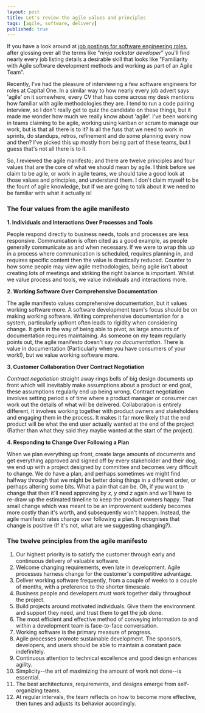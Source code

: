 ```yaml
---
layout: post
title: Let's review the agile values and principles
tags: [agile, software, delivery]
published: true
---
```

If you have a look around at [job postings for software engineering roles](http://rolp.co/fGtBb), after glossing over all the terms like "*ninja rockstar developer*" you'll find nearly every job listing details a desirable skill that looks like "Familiarity with Agile software development methods and working as part of an Agile Team".

Recently, I've had the pleasure of interviewing a few software engineers for roles at Capital One. In a similar way to how nearly every job advert says 'agile' on it somewhere, every CV that has come across my desk mentions how familiar with agile methodologies they are. I tend to run a code pairing interview, so I don't really get to quiz the candidate on these things, but it made me wonder how much we really know about 'agile'. I've been working in teams claiming to be agile, working using kanban or scrum to manage our work, but is that all there is to it? Is all the fuss that we need to work in sprints, do standups, retros, refinement and do some planning every now and then? I've picked this up mostly from being part of these teams, but I guess that's not all there is to it.

So, I reviewed the agile manifesto; and there are twelve principles and four values that are the core of what we should mean by agile. I think before we claim to be agile, or work in agile teams, we should take a good look at those values and principles, and understand them. I don't claim myself to be the fount of agile knowledge, but if we are going to talk about it we need to be familiar with what it actually is!

### The four values from the agile manifesto ###

**1. Individuals and Interactions Over Processes and Tools**

People respond directly to business needs, tools and processes are less responsive. Communication is often cited as a good example, as people generally communicate as and when necessary. If we were to wrap this up in a process where communication is scheduled, requires planning in, and requires specific content then the value is drastically reduced. Counter to how some people may view agile methodologies, being agile isn't about creating lots of meetings and striking the right balance is important. Whilst we value process and tools, we value individuals and interactions more.

**2. Working Software Over Comprehensive Documentation**

The agile manifesto values comprehensive documentation, but it values working software more. A software development team's focus should be on making working software. Writing comprehensive documentation for a system, particularly upfront often leads to rigidity when considering change. It gets in the way of being able to pivot, as large amounts of documentation requires maintaining. As someone on my team regularly points out, the agile manifesto doesn't say *no documentation*. There is value in documentation (Particularly when you have consumers of your work!), but we value working software more.

**3. Customer Collaboration Over Contract Negotiation**

*Contract negotiation* straight away rings bells of big design documents up front which will inevitably make assumptions about a product or end goal, these assumptions regularly end up being wrong. Contract negotiation involves setting period s of time where a product manager or consumer can work out the details of what will be delivered. Collaboration is entirely different, it involves working together with product owners and stakeholders and engaging them in the process. It makes it far more likely that the end product will be what the end user actually wanted at the end of the project (Rather than what they said they maybe wanted at the start of the project).

**4. Responding to Change Over Following a Plan**

When we plan everything up front, create large amounts of documents and get everything approved and signed off by every stakeholder and their dog, we end up with a project designed by committee and becomes very difficult to change. We do have a plan, and perhaps sometimes we might find halfway through that we might be better doing things in a different order, or perhaps altering some bits. What a pain that can be. Oh, if you want to change that then it'll need approving by *x, y and z* again and we'll have to re-draw up the estimated timeline to keep the product owners happy. That small change which was meant to be an improvement suddenly becomes more costly than it's worth, and subsequently won't happen. Instead, the agile manifesto rates change over following a plan. It recognises that change is positive (If it's not, what are we suggesting changing?).

### The twelve principles from the agile manifesto ###
1. Our highest priority is to satisfy the customer through early and continuous delivery of valuable software.
2. Welcome changing requirements, even late in
development. Agile processes harness change for
the customer's competitive advantage.
3. Deliver working software frequently, from a
couple of weeks to a couple of months, with a
preference to the shorter timescale.
4. Business people and developers must work
together daily throughout the project.
5. Build projects around motivated individuals.
Give them the environment and support they need,
and trust them to get the job done.
6. The most efficient and effective method of
conveying information to and within a development
team is face-to-face conversation.
7. Working software is the primary measure of progress.
8. Agile processes promote sustainable development.
The sponsors, developers, and users should be able
to maintain a constant pace indefinitely.
9. Continuous attention to technical excellence
and good design enhances agility.
10. Simplicity--the art of maximizing the amount
of work not done--is essential.
11. The best architectures, requirements, and designs
emerge from self-organizing teams.
12. At regular intervals, the team reflects on how
to become more effective, then tunes and adjusts
its behavior accordingly.

